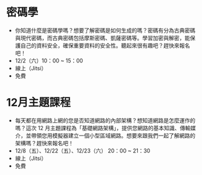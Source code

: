 # 密碼學

*   你知道什麼是密碼學嗎？想要了解密碼是如何生成的嗎？密碼有分為古典密碼與現代密碼，而古典密碼包括摩斯密碼、凱薩密碼等。學習加密與解密，能保護自己的資料安全，確保重要資料的安全性。聽起來很有趣吧？趕快來報名吧！
*   12/2（六）10：00 ~ 15：00
*   線上（Jitsi）
*   免費
  
# 12月主題課程

* 每天都在用網路上網的您是否知道網路的內部架構？想知道網路是怎麼運作的嗎？這次 12 月主題課程為「基礎網路架構」，提供您網路的基本知識、傳輸媒介，並帶領您用模擬器建立一個小型區域網路。想要來跟我們一起了解網路的架構嗎？趕快來報名吧！
* 12/8（五）、12/22（五）、12/23（六） 20：00 ~ 21：30
*   線上（Jitsi）
*   免費
